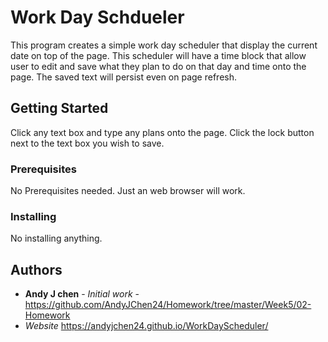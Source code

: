 # Work Day Schdueler

This program creates a simple work day scheduler that display the current date on top of the page. This scheduler will have a time block that allow user to edit and save what they plan to do on that day and time onto the page. The saved text will persist even on page refresh. 

## Getting Started

Click any text box and type any plans onto the page. Click the lock button next to the text box you wish to save.

### Prerequisites

No Prerequisites needed. Just an web browser will work.

### Installing

No installing anything.

## Authors

* **Andy J chen** - *Initial work* - https://github.com/AndyJChen24/Homework/tree/master/Week5/02-Homework
* *Website* https://andyjchen24.github.io/WorkDayScheduler/
